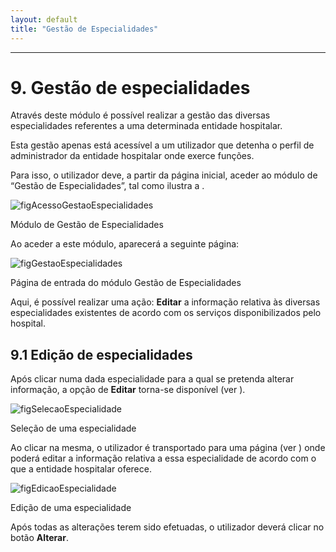 ```yaml
---
layout: default
title: "Gestão de Especialidades"
---
```



---

# 9. Gestão de especialidades
<div id="gestaoEspecialidades"></div>

Através deste módulo é possível realizar a gestão das diversas especialidades referentes a uma determinada entidade hospitalar.

Esta gestão apenas está acessível a um utilizador que detenha o perfil de administrador da entidade hospitalar onde exerce funções.

Para isso, o utilizador deve, a partir da página inicial, aceder ao módulo de “Gestão de Especialidades”, tal como ilustra a [](#figAcessoGestaoEspecialidades).

![figAcessoGestaoEspecialidades](img/pages/9_1.jpg)

<p class="caption" id="figAcessoGestaoEspecialidades">Módulo de Gestão de Especialidades</p>

Ao aceder a este módulo, aparecerá a seguinte página:

![figGestaoEspecialidades](img/pages/9_2.jpg)

<p class="caption" id="figGestaoEspecialidades">Página de entrada do módulo Gestão de Especialidades</p>

Aqui, é possível realizar uma ação: **Editar** a informação relativa às diversas especialidades existentes de acordo com os serviços disponibilizados pelo hospital.


## 9.1 Edição de especialidades
<div id="editarEspecialidades"></div>

Após clicar numa dada especialidade para a qual se pretenda alterar informação, a opção de **Editar** torna-se disponível (ver [](#figSelecaoEspecialidade)).

![figSelecaoEspecialidade](img/pages/9_1_1.jpg)

<p class="caption" id="figSelecaoEspecialidade">Seleção de uma especialidade</p>

Ao clicar na mesma, o utilizador é transportado para uma página (ver [](#figEdicaoEspecialidade)) onde poderá editar a informação relativa a essa especialidade de acordo com o que a entidade hospitalar oferece.

![figEdicaoEspecialidade](img/pages/9_1_2.jpg)

<p class="caption" id="figEdicaoEspecialidade">Edição de uma especialidade</p>

Após todas as alterações terem sido efetuadas, o utilizador deverá clicar no botão **Alterar**.
